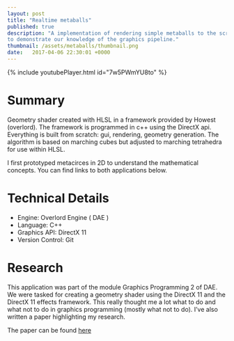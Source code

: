 ```yaml
---
layout: post
title: "Realtime metaballs"
published: true 
description: "A implementation of rendering simple metaballs to the screen using a 3D framework provided by Howest (DAE). This in order 
to demonstrate our knowledge of the graphics pipeline."
thumbnail: /assets/metaballs/thumbnail.png
date:   2017-04-06 22:30:01 +0000
---
```


{% include youtubePlayer.html id="7w5PWmYU8to" %}

# Summary
Geometry shader created with HLSL in a framework provided by Howest (overlord). The framework is programmed in
c++ using the DirectX api. Everything is built from scratch: gui, rendering, geometry generation. The
algorithm is based on marching cubes but adjusted to marching tetrahedra for use within HLSL.

I first prototyped metacirces in 2D to understand the mathematical concepts. You can find links to both applications below.


# Technical Details
- Engine: Overlord Engine ( DAE )
- Language: C++
- Graphics API: DirectX 11
- Version Control: Git

# Research

This application was part of the module Graphics Programming 2 of DAE. 
We were tasked for creating a geometry shader using 
the DirectX 11 and the DirectX 11 effects framework. 
This really thought me a lot what to do and 
what not to do in graphics programming (mostly what not to do).
I’ve also written a paper highlighting my research.

The paper can be found [here](http://jonathansteyfkens.com/releases/Papers/2DAE1_Steyfkens_Jonathan_GP2Exam_Paper.pdf)